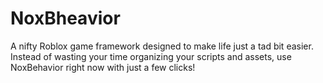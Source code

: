 # NoxBheavior
A nifty Roblox game framework designed to make life just a tad bit easier. Instead of wasting your time organizing your scripts and assets, use NoxBehavior right now with just a few clicks!
